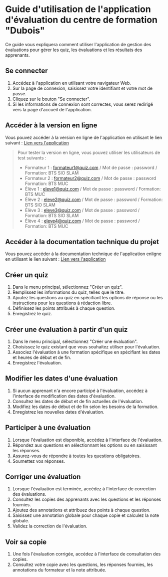 # Guide d'utilisation de l'application d'évaluation du centre de formation "Dubois"

Ce guide vous expliquera comment utiliser l'application de gestion des
évaluations pour gérer les quiz, les évaluations et les résultats des
apprenants.

## Se connecter

1. Accédez à l'application en utilisant votre navigateur Web.
2. Sur la page de connexion, saisissez votre identifiant et votre mot de passe.
3. Cliquez sur le bouton "Se connecter".
4. Si les informations de connexion sont correctes, vous serez redirigé vers la
   page d'accueil de l'application.

## Accéder à la version en ligne

Vous pouvez accéder à la version en ligne de l'application en utilisant le lien
suivant : [Lien vers l'application](quiz-dubois.netlify.app)

> Pour tester la version en ligne, vous pouvez utiliser les utilisateurs de test
> suivants :
>
> -   Formateur 1 : formateur1@quiz.com / Mot de passe : password / Formation:
>     BTS SIO SLAM
> -   Formateur 2 : formateur2@quiz.com / Mot de passe : password Formation: BTS
>     MUC
> -   Élève 1 : eleve1@quiz.com / Mot de passe : password / Formation: BTS MUC
> -   Élève 2 : eleve2@quiz.com / Mot de passe : password / Formation: BTS SIO SLAM
> -   Élève 3 : eleve3@quiz.com / Mot de passe : password / Formation: BTS SIO SLAM
> -   Élève 4 : eleve4@quiz.com / Mot de passe : password / Formation: BTS MUC

## Accéder à la documentation technique du projet

Vous pouvez accéder à la documentation technique de l'application enligne en
utilisant le lien suivant :
[Lien vers l'application](https://quiz-doc.netlify.app)

## Créer un quiz

1. Dans le menu principal, sélectionnez "Créer un quiz".
2. Remplissez les informations du quiz, telles que le titre.
3. Ajoutez les questions au quiz en spécifiant les options de réponse ou les
   instructions pour les questions à rédaction libre.
4. Définissez les points attribués à chaque question.
5. Enregistrez le quiz.

## Créer une évaluation à partir d'un quiz

1. Dans le menu principal, sélectionnez "Créer une évaluation".
2. Choisissez le quiz existant que vous souhaitez utiliser pour l'évaluation.
3. Associez l'évaluation à une formation spécifique en spécifiant les dates et
   heures de début et de fin.
4. Enregistrez l'évaluation.

## Modifier les dates d'une évaluation

1. Si aucun apprenant n'a encore participé à l'évaluation, accédez à l'interface
   de modification des dates d'évaluation.
2. Consultez les dates de début et de fin actuelles de l'évaluation.
3. Modifiez les dates de début et de fin selon les besoins de la formation.
4. Enregistrez les nouvelles dates d'évaluation.

## Participer à une évaluation

1. Lorsque l'évaluation est disponible, accédez à l'interface de l'évaluation.
2. Répondez aux questions en sélectionnant les options ou en saisissant les
   réponses.
3. Assurez-vous de répondre à toutes les questions obligatoires.
4. Soumettez vos réponses.

## Corriger une évaluation

1. Lorsque l'évaluation est terminée, accédez à l'interface de correction des
   évaluations.
2. Consultez les copies des apprenants avec les questions et les réponses
   fournies.
3. Ajoutez des annotations et attribuez des points à chaque question.
4. Saisissez une annotation globale pour chaque copie et calculez la note
   globale.
5. Validez la correction de l'évaluation.

## Voir sa copie

1. Une fois l'évaluation corrigée, accédez à l'interface de consultation des
   copies.
2. Consultez votre copie avec les questions, les réponses fournies, les
   annotations du formateur et la note attribuée.
